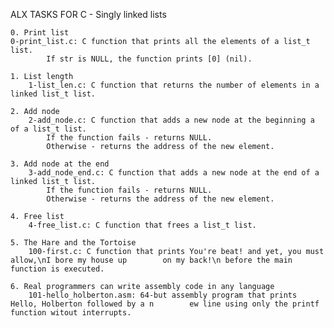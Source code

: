 ALX TASKS FOR C - Singly linked lists

    0. Print list 
	0-print_list.c: C function that prints all the elements of a list_t list.
            If str is NULL, the function prints [0] (nil).

    1. List length
        1-list_len.c: C function that returns the number of elements in a linked list_t list.

    2. Add node
        2-add_node.c: C function that adds a new node at the beginning a of a list_t list.
            If the function fails - returns NULL.
            Otherwise - returns the address of the new element.

    3. Add node at the end
        3-add_node_end.c: C function that adds a new node at the end of a linked list_t list.
            If the function fails - returns NULL.
            Otherwise - returns the address of the new element.

    4. Free list
        4-free_list.c: C function that frees a list_t list.

    5. The Hare and the Tortoise
        100-first.c: C function that prints You're beat! and yet, you must allow,\nI bore my house up        on my back!\n before the main function is executed.

    6. Real programmers can write assembly code in any language
        101-hello_holberton.asm: 64-but assembly program that prints Hello, Holberton followed by a n	     ew line using only the printf function witout interrupts.

